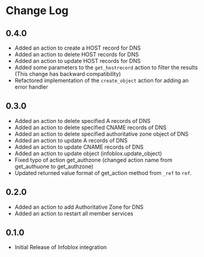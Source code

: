 # Change Log

## 0.4.0

- Added an action to create a HOST record for DNS
- Added an action to delete HOST records for DNS
- Added an action to update HOST records for DNS
- Added some parameters to the `get_hostrecord` action to filter the results (This change has backward compatibility)
- Refactored implementation of the `create_object` action for adding an error handler

## 0.3.0

- Added an action to delete specified A records of DNS
- Added an action to delete specified CNAME records of DNS
- Added an action to delete specified authoritative zone object of DNS
- Added an action to update A records of DNS
- Added an action to update CNAME records of DNS
- Added an action to update object (infoblox.update_object)
- Fixed typo of action get_authzone (changed action name from get_authuone to get_authzone)
- Updated returned value format of get_action method from `_ref` to `ref`.

## 0.2.0

- Added an action to add Authoritative Zone for DNS
- Added an action to restart all member services

## 0.1.0

- Initial Release of Infoblox integration
